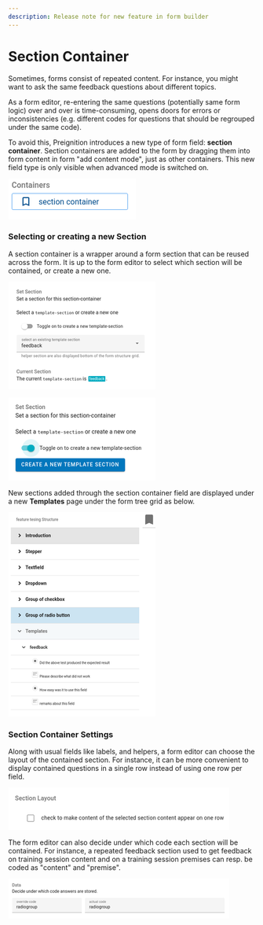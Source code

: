 ```yaml
---
description: Release note for new feature in form builder
---
```


# Section Container

Sometimes, forms consist of repeated content. For instance, you might want to ask the same feedback questions about different topics.

As a form editor, re-entering the same questions (potentially same form logic) over and over is time-consuming, opens doors for errors or inconsistencies (e.g. different codes for questions that should be regrouped under the same code).

To avoid this, Preignition introduces a new type of form field: **section container**. Section containers are added to the form by dragging them into form content in form "add content mode", just as other containers. This new field type is only visible when advanced mode is switched on. 

![Section Container drag item](<../../.gitbook/assets/image (279).png>)

### Selecting or creating a new Section

A section container is a wrapper around a form section that can be reused across the form. It is up to the form editor to select which section will be contained, or create a new one. 

![Setting an existing section](<../../.gitbook/assets/image (278).png>)

![Creating a new section](<../../.gitbook/assets/image (277).png>)

New sections added through the section container field are displayed under a new **Templates** page under the form tree grid as below.

![Form tree grid with the new Template page at the end](<../../.gitbook/assets/image (273).png>)

### Section Container Settings

Along with usual fields like labels, and helpers, a form editor can choose the layout of the contained section. For instance, it can be more convenient to display contained questions in a single row instead of using one row per field.

![Setting Section Container layout](<../../.gitbook/assets/image (276).png>)

The form editor can also decide under which code each section will be contained. For instance, a repeated feedback section used to get feedback on training session content and on a training session premises can resp. be coded as "content" and "premise".

![Setting contained section codes.](<../../.gitbook/assets/image (275).png>)




